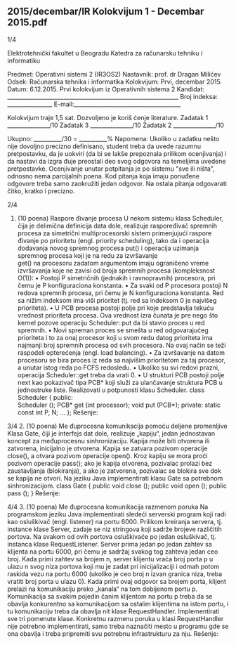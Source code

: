 2015/decembar/IR Kolokvijum 1 - Decembar 2015.pdf
--------------------------------------------------------------------------------


1/4 
 
Elektrotehnički fakultet u Beogradu 
Katedra za računarsku tehniku i informatiku 
 
Predmet: Operativni sistemi 2 (IR3OS2) 
Nastavnik:   prof. dr Dragan Milićev 
Odsek: Računarska tehnika i informatika 
Kolokvijum: Prvi, decembar 2015. 
Datum: 6.12.2015. 
Prvi kolokvijum iz Operativnih sistema 2 
Kandidat:
     _____________________________________________________________ 
Broj indeksa: ________________  E-mail:______________________________________ 
 
Kolokvijum traje 1,5 sat. Dozvoljeno je koriš
ćenje literature. 
Zadatak 1 _______________/10   Zadatak 3 _______________/10 
Zadatak 2 _______________/10    
 
Ukupno: __________/30 = __________% 
Napomena:    Ukoliko  u  zadatku  nešto  nije  dovoljno  precizno  definisano,  student  treba  da 
uvede razumnu pretpostavku, da je uokviri (da bi se lakše prepoznala prilikom ocenjivanja) i 
da  nastavi  da  izgra
đuje  preostali  deo  svog  odgovora  na  temeljima  uvedene  pretpostavke. 
Ocenjivanje  unutar  potpitanja  je  po  sistemu  "sve  ili  ništa",  odnosno  nema  parcijalnih  poena. 
Kod  pitanja  koja  imaju  ponuđene  odgovore  treba samo  zaokružiti  jedan  odgovor.  Na  ostala 
pitanja odgovarati 
čitko, kratko i precizno. 
 

2/4 
1. (10 poena) Raspore
đivanje procesa 
U   nekom   sistemu   klasa Scheduler, čija   je   delimična   definicija   data   dole,   realizuje 
raspoređivač    spremnih    procesa    za    simetrični    multiprocesorski    sistem    primenjujući 
raspore
đivanje  po  prioritetu  (engl. priority  scheduling),  tako  da  i  operacija  dodavanja  novog 
spremnog procesa put() i operacija uzimanja spremnog procesa koji je na redu za izvršavanje  
get() na procesoru zadatom argumentom imaju ograničeno vreme izvršavanja koje ne zavisi 
od broja spremnih procesa (kompleksnost O(1)): 
• Postoji P   simetričnih   (jednakih   i   ravnopravnih)   procesora,   pri čemu   je P 
konfiguraciona konstanta. 
• Za   svaki   od P   procesora   postoji N   redova   spremnih   procesa,   pri 
čemu   je N 
konfiguraciona  konstanta.  Red  sa  nižim  indeksom  ima  viši  prioritet  (tj.  red  sa 
indeksom 0 je najvišeg prioriteta). 
• U  PCB  procesa  postoji  polje pri  koje  predstavlja  tekuću  vrednost  prioriteta  procesa. 
Ova vrednost izra
čunata je pre nego što kernel pozove operaciju Scheduler::put da 
bi stavio proces u red spremnih. 
• Novi  spreman  proces  se  smešta  u  red  odgovarajućeg  prioriteta  i  to  za  onaj  procesor 
koji  u  svom  redu  datog  prioriteta  ima  najmanji  broj  spremnih  procesa  od  svih 
procesora. Na ovaj način se teži raspodeli opterećenja (engl. load balancing). 
• Za izvršavanje na datom procesoru se bira proces iz reda sa najvišim prioritetom za taj 
procesor, a unutar istog reda po FCFS redosledu. 
• Ukoliko su svi redovi prazni, operacija Scheduler::get treba da vrati 0. 
• U  strukturi PCB  postoji  polje next  kao  pokazivač  tipa PCB*  koji  služi  za  ulančavanje 
struktura PCB u jednostruke liste. 
Realizovati u potpunosti klasu 
Scheduler. 
class Scheduler { 
public:  
  Scheduler (); 
  PCB* get (int processor); 
  void put (PCB*); 
private: 
  static const int P, N; 
  ... 
}; 
Rešenje: 
 
 

3/4 
2. (10 poena) Me
đuprocesna komunikacija pomoću deljene promenljive 
Klasa Gate, čiji  je  interfejs  dat  dole,  realizuje  „kapiju“,  jedan  jednostavan  koncept  za 
međuprocesnu  sinhronizaciju.  Kapija  može  biti otvorena ili zatvorena, inicijalno je otvorena. 
Kapija  se  zatvara  pozivom  operacije 
close(),  a  otvara  pozivom  operacije open().  Kroz 
kapiju se mora proći pozivom operacije pass(); ako je kapija otvorena, pozivalac prolazi bez 
zaustavljanja (blokiranja), a ako je zatvorena, pozivalac se blokira sve dok se kapija ne otvori. 
Na jeziku Java implementirati klasu Gate sa potrebnom sinhronizacijom. 
class Gate { 
  public void close (); 
  public void open (); 
  public pass (); 
} 
Rešenje: 
 

4/4 
3. (10 poena) Me
đuprocesna komunikacija razmenom poruka 
Na   programskom   jeziku   Java   implementirati   sledeći   serverski   program   koji   radi   kao 
osluškivač (engl. listener) na portu 6000. 
Prilikom  kreiranja  servera,  tj.  instance  klase Server,  zadaje  se  niz  stringova  koji  sadrže 
brojeve  različitih  portova.  Na  svakom  od  ovih  portova  osluškivaće  po  jedan  osluškivač,  tj. 
instanca klase 
RequestListener. 
Server prima jedan po jedan zahtev sa klijenta na portu 6000, pri čemu je sadržaj svakog tog 
zahteva  jedan  ceo  broj.  Kada  primi  zahtev  sa  brojem n,  server  klijentu  vraća  broj  porta p  u 
ulazu n  svog  niza  portova  koji  mu  je  zadat  pri  inicijalizaciji  i  odmah  potom  raskida  vezu  na 
portu 6000 (ukoliko je ceo broj n izvan granica niza, treba vratiti broj porta u ulazu 0). Kada 
primi  ovaj  odgovor  sa  brojem  porta,  klijent  prelazi  na  komunikaciju  preko  „kanala“  na  tom 
dobijenom  portu p.  Komunikacija  sa  svakim  pojedin
čanim  klijentom  na  portu p  treba  da  se 
obavlja   konkurentno   sa   komunikacijom   sa   ostalim   klijentima   na   istom   portu,   i   tu 
komunikaciju treba da obavlja nit klase 
RequestHandler. 
Implementirati  sve  tri  pomenute  klase.  Konkretnu  razmenu  poruka  u  klasi RequestHandler 
nije  potrebno  implementirati,  samo  treba  naznačiti  mesto  u  programu  gde  se  ona  obavlja  i 
treba pripremiti svu potrebnu infrastrukturu za nju. 
Rešenje: 
 